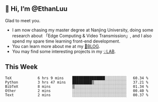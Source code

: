 ## 👋 Hi, I’m @EthanLuu

Glad to meet you.

- I am now chasing my master degree at Nanjing University, doing some research about 「Edge Computing & Video Transmission」, and I also spend my spare time learning front-end development.
- You can learn more about me at my [📝BLOG](https://blog.ethanloo.cn).
- You may find some interesting projects in my [💡LAB](https://lab.ethanloo.cn).

## This Week
<!--START_SECTION:waka-->

```text
TeX            6 hrs 9 mins    ███████████████░░░░░░░░░░   60.34 %
Python         3 hrs 47 mins   █████████▒░░░░░░░░░░░░░░░   37.21 %
BibTeX         8 mins          ▒░░░░░░░░░░░░░░░░░░░░░░░░   01.34 %
Other          2 mins          ░░░░░░░░░░░░░░░░░░░░░░░░░   00.40 %
Text           2 mins          ░░░░░░░░░░░░░░░░░░░░░░░░░   00.37 %
```

<!--END_SECTION:waka-->
